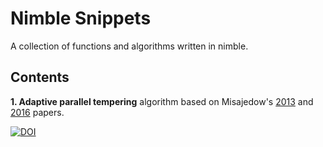 Nimble Snippets
===============

A collection of functions and algorithms written in nimble. 

Contents
--------

**1. Adaptive parallel tempering** algorithm based on Misajedow's [2013](http://www.tandfonline.com/doi/abs/10.1080/10618600.2013.778779) and [2016](https://link.springer.com/article/10.1007/s11222-015-9579-0) papers.



[![DOI](https://zenodo.org/badge/106051349.svg)](https://zenodo.org/badge/latestdoi/106051349)
